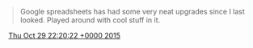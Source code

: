> Google spreadsheets has had some very neat upgrades since I last looked\. Played around with cool stuff in it\.

<img src="../../media/tweet.ico" width="12" /> [Thu Oct 29 22:20:22 +0000 2015](https://twitter.com/DromerDenker/status/659857332042645504)